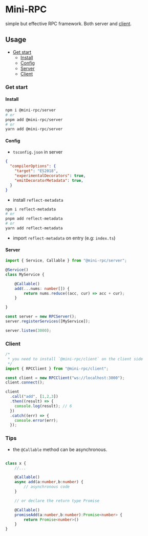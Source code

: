 # Mini-RPC
simple but effective RPC framework. Both server and [client](https://github.com/mini-rpc/client).

## Usage

- [Get start](#Get-start)
  - [Install](#install)
  - [Config](#config)
  - [Server](#server)
  - [Client](#client)

### Get start

#### Install
```sh
npm i @mini-rpc/server
# or
pnpm add @mini-rpc/server
# or
yarn add @mini-rpc/server
```

#### Config

- `tsconfig.json` in server
```json
{
  "compilerOptions": {
    "target": "ES2018",
    "experimentalDecorators": true,
    "emitDecoratorMetadata": true,
  }
}
```

- install `reflect-metadata`
```sh
npm i reflect-metadata
# or
pnpm add reflect-metadata
# or
yarn add reflect-metadata
```

- import `reflect-metadata` on entry
  (e.g: `index.ts`)

#### Server

```ts
import { Service, Callable } from "@mini-rpc/server";

@Service()
class MyService {

	@Callable()
	add(...nums: number[]) {
		return nums.reduce((acc, cur) => acc + cur);
	}

}

const server = new RPCServer();
server.registerServices([MyService]);

server.listen(3000);
```

### Client

```ts
/*
 * you need to install `@mini-rpc/client` on the client side
 */
import { RPCClient } from "@mini-rpc/client";

const client = new RPCClient("ws://localhost:3000");
client.connect();

client
  .call("add", [1,2,3])
  .then((result) => {
    console.log(result); // 6
  })
  .catch((err) => {
    console.error(err);
  });
```

### Tips

- the `@Callable` method can be asynchronous.

```ts

class x {
	//...

	@Callable()
	async add(a:number,b:number) {
		// asynchronous code
	}

	// or declare the return type Promise

	@Callable()
	promiseAdd(a:number,b:number):Promise<number> {
		return Promise<number>()
	}
}

```
